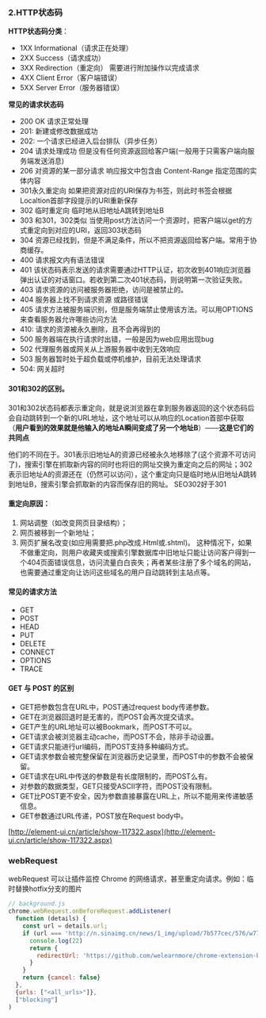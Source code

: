 ### 2.HTTP状态码

**HTTP状态码分类**：

- 1XX	Informational（请求正在处理）
- 2XX	Success（请求成功）
- 3XX	Redirection（重定向）	需要进行附加操作以完成请求
- 4XX	Client Error（客户端错误）
- 5XX	Server Error（服务器错误）

**常见的请求状态码**

- 200 OK 请求正常处理
- 201: 新建或修改数据成功
- 202: 一个请求已经进入后台排队（异步任务）
- 204 请求处理成功 但是没有任何资源返回给客户端(一般用于只需客户端向服务端发送消息)
- 206 对资源的某一部分请求 响应报文中包含由 Content-Range 指定范围的实体内容
- 301永久重定向 如果把资源对应的URI保存为书签，则此时书签会根据Localtion首部字段提示的URI重新保存
- 302 临时重定向 临时地从旧地址A跳转到地址B
- 303 和301，302类似 当使用post方法访问一个资源时，把客户端以get的方式重定向到对应的URI，返回303状态码
- 304 资源已经找到，但是不满足条件，所以不把资源返回给客户端。常用于协商缓存。
- 400 请求报文内有语法错误
- 401 该状态码表示发送的请求需要通过HTTP认证，初次收到401响应浏览器弹出认证的对话窗口。若收到第二次401状态码，则说明第一次验证失败。
- 403 请求资源的访问被服务器拒绝，访问是被禁止的。
- 404 服务器上找不到请求资源 或路径错误
- 405 请求方法被服务端识别，但是服务端禁止使用该方法。可以用OPTIONS来查看服务器允许哪些访问方法
- 410: 请求的资源被永久删除，且不会再得到的
- 500 服务器端在执行请求时出错，一般是因为web应用出现bug
- 502 代理服务器或网关从上游服务器中收到无效响应
- 503 服务器暂时处于超负载或停机维护，目前无法处理请求
- 504: 网关超时

#### 301和302的区别。

301和302状态码都表示重定向，就是说浏览器在拿到服务器返回的这个状态码后会自动跳转到一个新的URL地址，这个地址可以从响应的Location首部中获取（**用户看到的效果就是他输入的地址A瞬间变成了另一个地址B**）——**这是它们的共同点**

他们的不同在于。301表示旧地址A的资源已经被永久地移除了(这个资源不可访问了)，搜索引擎在抓取新内容的同时也将旧的网址交换为重定向之后的网址；302表示旧地址A的资源还在（仍然可以访问），这个重定向只是临时地从旧地址A跳转到地址B，搜索引擎会抓取新的内容而保存旧的网址。 SEO302好于301

#### 重定向原因：

1. 网站调整（如改变网页目录结构）；
2. 网页被移到一个新地址；
3. 网页扩展名改变(如应用需要把.php改成.Html或.shtml)。 这种情况下，如果不做重定向，则用户收藏夹或搜索引擎数据库中旧地址只能让访问客户得到一个404页面错误信息，访问流量白白丧失；再者某些注册了多个域名的网站，也需要通过重定向让访问这些域名的用户自动跳转到主站点等。

#### 常见的请求方法

- GET
- POST
- HEAD
- PUT
- DELETE
- CONNECT
- OPTIONS
- TRACE

#### GET 与 POST 的区别

- GET把参数包含在URL中，POST通过request body传递参数。
- GET在浏览器回退时是无害的，而POST会再次提交请求。
- GET产生的URL地址可以被Bookmark，而POST不可以。
- GET请求会被浏览器主动cache，而POST不会，除非手动设置。
- GET请求只能进行url编码，而POST支持多种编码方式。
- GET请求参数会被完整保留在浏览器历史记录里，而POST中的参数不会被保留。
- GET请求在URL中传送的参数是有长度限制的，而POST么有。
- 对参数的数据类型，GET只接受ASCII字符，而POST没有限制。
- GET比POST更不安全，因为参数直接暴露在URL上，所以不能用来传递敏感信息。
- GET参数通过URL传递，POST放在Request body中。

[http://element-ui.cn/article/show-117322.aspx](http://element-ui.cn/article/show-117322.aspx)

### webRequest
webRequest 可以让插件监控 Chrome 的网络请求，甚至重定向请求。例如：临时替换hotfix分支的图片
```javascript
// background.js
chrome.webRequest.onBeforeRequest.addListener(
  function (details) {
    const url = details.url;
    if (url === 'http://n.sinaimg.cn/news/1_img/upload/7b577cec/576/w778h598/20180820/lSSg-hhxaafy9194151.jpg') {
      console.log(22)
      return {
        redirectUrl: 'https://github.com/welearnmore/chrome-extension-book/raw/master/doc/images/logo_google_developers.png'
      }
    }
    return {cancel: false}
  },
  {urls: ["<all_urls>"]},
  ["blocking"]
)
```



